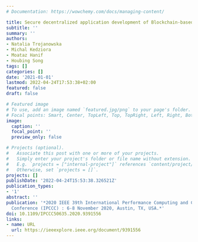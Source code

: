 ```yaml
---
# Documentation: https://wowchemy.com/docs/managing-content/

title: Secure decentralized application development of Blockchain-based games
subtitle: ''
summary: ''
authors:
- Natalia Trojanowska
- Michal Kedziora
- Moataz Hanif
- Houbing Song
tags: []
categories: []
date: '2021-01-01'
lastmod: 2022-04-24T17:53:38+02:00
featured: false
draft: false

# Featured image
# To use, add an image named `featured.jpg/png` to your page's folder.
# Focal points: Smart, Center, TopLeft, Top, TopRight, Left, Right, BottomLeft, Bottom, BottomRight.
image:
  caption: ''
  focal_point: ''
  preview_only: false

# Projects (optional).
#   Associate this post with one or more of your projects.
#   Simply enter your project's folder or file name without extension.
#   E.g. `projects = ["internal-project"]` references `content/project/deep-learning/index.md`.
#   Otherwise, set `projects = []`.
projects: []
publishDate: '2022-04-24T15:53:38.326521Z'
publication_types:
- '1'
abstract: ''
publication: '*2020 IEEE 39th International Performance Computing and Communications
  Conference (IPCCC) : 6-8 November 2020, Austin, TX, USA.*'
doi: 10.1109/IPCCC50635.2020.9391556
links:
- name: URL
  url: https://ieeexplore.ieee.org/document/9391556
---
```

